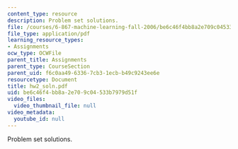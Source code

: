 ```yaml
---
content_type: resource
description: Problem set solutions.
file: /courses/6-867-machine-learning-fall-2006/be6c46f4bb8a2e709c04533b7979d51f_hw2_soln.pdf
file_type: application/pdf
learning_resource_types:
- Assignments
ocw_type: OCWFile
parent_title: Assignments
parent_type: CourseSection
parent_uid: f6c0aa49-6336-7cb3-1ecb-b49c9243ee6e
resourcetype: Document
title: hw2_soln.pdf
uid: be6c46f4-bb8a-2e70-9c04-533b7979d51f
video_files:
  video_thumbnail_file: null
video_metadata:
  youtube_id: null
---
```

Problem set solutions.

